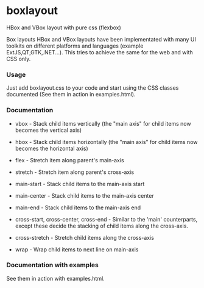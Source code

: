 # boxlayout
HBox and VBox layout with pure css (flexbox)

Box layouts HBox and VBox layouts have been implementated with many UI toolkits on different platforms and languages (example ExtJS,QT,GTK,.NET...).
This tries to achieve the same for the web and with CSS only.

### Usage

Just add boxlayout.css to your code and start using the CSS classes documented (See them in action in examples.html).

### Documentation

- vbox - Stack child items vertically (the "main axis" for child items now becomes the vertical axis)
- hbox - Stack child items horizontally (the "main axis" for child items now becomes the horizontal axis)
- flex - Stretch item along parent's main-axis
- stretch - Stretch item along parent's cross-axis


- main-start - Stack child items to the main-axis start
- main-center - Stack child items to the main-axis center
- main-end - Stack child items to the main-axis end
- cross-start, cross-center, cross-end - Similar to the 'main' counterparts, except these decide the stacking of child items along the cross-axis.


- cross-stretch - Stretch child items along the cross-axis
- wrap - Wrap child items to next line on main-axis


### Documentation with examples
See them in action with examples.html.
